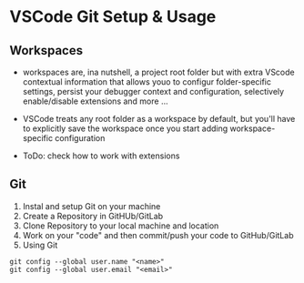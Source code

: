 # VSCode Git Setup & Usage

## Workspaces
- workspaces are, ina nutshell, a project root folder but with extra VScode contextual information that allows youo to configur folder-specific settings, persist your debugger context and configuration, selectively enable/disable extensions and more ...

- VSCode treats any root folder as a workspace by default, but you'll have to explicitly save the workspace once you start adding workspace-specific configuration

- ToDo: check how to work with extensions

## Git 
1. Instal and setup Git on your machine
2. Create a Repository in GitHUb/GitLab
3. Clone Repository to your local machine and location
4. Work on your "code" and then commit/push your code to GitHub/GitLab
5. Using Git

```
git config --global user.name "<name>"
git config --global user.email "<email>"

```

